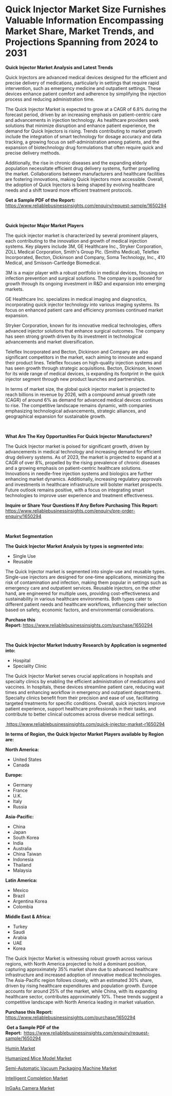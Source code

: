 <p><h1>Quick Injector Market Size Furnishes Valuable Information Encompassing Market Share, Market Trends, and Projections Spanning from 2024 to 2031</h1></p><p><strong>Quick Injector Market Analysis and Latest Trends</strong></p>
<p><p>Quick Injectors are advanced medical devices designed for the efficient and precise delivery of medications, particularly in settings that require rapid intervention, such as emergency medicine and outpatient settings. These devices enhance patient comfort and adherence by simplifying the injection process and reducing administration time.</p><p>The Quick Injector Market is expected to grow at a CAGR of 6.8% during the forecast period, driven by an increasing emphasis on patient-centric care and advancements in injection technology. As healthcare providers seek solutions that minimize disruption and enhance patient experience, the demand for Quick Injectors is rising. Trends contributing to market growth include the integration of smart technology for dosage accuracy and data tracking, a growing focus on self-administration among patients, and the expansion of biotechnology drug formulations that often require quick and precise delivery methods.</p><p>Additionally, the rise in chronic diseases and the expanding elderly population necessitate efficient drug delivery systems, further propelling the market. Collaborations between manufacturers and healthcare facilities are fostering innovations, making Quick Injectors more accessible. Overall, the adoption of Quick Injectors is being shaped by evolving healthcare needs and a shift toward more efficient treatment protocols.</p></p>
<p><strong>Get a Sample PDF of the Report:&nbsp;</strong> <a href="https://www.reliablebusinessinsights.com/enquiry/request-sample/1650294?utm_campaign=97&utm_medium=2&utm_source=Github&utm_content=ia&utm_term=18112024&utm_id=quick-injector">https://www.reliablebusinessinsights.com/enquiry/request-sample/1650294</a></p>
<p>&nbsp;</p>
<p><strong>Quick Injector Major Market Players</strong></p>
<p><p>The quick injector market is characterized by several prominent players, each contributing to the innovation and growth of medical injection systems. Key players include 3M, GE Healthcare Inc., Stryker Corporation, ZOLL Medical Corporation, Smith's Group Plc. (Smiths Medical), Teleflex Incorporated, Becton, Dickinson and Company, Soma Technology, Inc., 410 Medical, and Smisson-Cartledge Biomedical.</p><p>3M is a major player with a robust portfolio in medical devices, focusing on infection prevention and surgical solutions. The company is positioned for growth through its ongoing investment in R&D and expansion into emerging markets.</p><p>GE Healthcare Inc. specializes in medical imaging and diagnostics, incorporating quick injector technology into various imaging systems. Its focus on enhanced patient care and efficiency promises continued market expansion.</p><p>Stryker Corporation, known for its innovative medical technologies, offers advanced injector solutions that enhance surgical outcomes. The company has seen strong growth driven by its investment in technological advancements and market diversification.</p><p>Teleflex Incorporated and Becton, Dickinson and Company are also significant competitors in the market, each aiming to innovate and expand their product lines. Teleflex focuses on high-quality injection systems and has seen growth through strategic acquisitions. Becton, Dickinson, known for its wide range of medical devices, is expanding its footprint in the quick injector segment through new product launches and partnerships.</p><p>In terms of market size, the global quick injector market is projected to reach billions in revenue by 2026, with a compound annual growth rate (CAGR) of around 6% as demand for advanced medical devices continues to rise. The competitive landscape remains dynamic, with companies emphasizing technological advancements, strategic alliances, and geographical expansion for sustainable growth.</p></p>
<p>&nbsp;</p>
<p><strong>What Are The Key Opportunities For Quick Injector Manufacturers?</strong></p>
<p><p>The Quick Injector market is poised for significant growth, driven by advancements in medical technology and increasing demand for efficient drug delivery systems. As of 2023, the market is projected to expand at a CAGR of over 8%, propelled by the rising prevalence of chronic diseases and a growing emphasis on patient-centric healthcare solutions. Innovations in needle-free injection systems and biologics are further enhancing market dynamics. Additionally, increasing regulatory approvals and investments in healthcare infrastructure will bolster market prospects. Future outlook remains positive, with a focus on integrating smart technologies to improve user experience and treatment effectiveness.</p></p>
<p><strong>Inquire or Share Your Questions If Any Before Purchasing This Report:</strong> <a href="https://www.reliablebusinessinsights.com/enquiry/pre-order-enquiry/1650294?utm_campaign=97&utm_medium=2&utm_source=Github&utm_content=ia&utm_term=18112024&utm_id=quick-injector">https://www.reliablebusinessinsights.com/enquiry/pre-order-enquiry/1650294</a></p>
<p>&nbsp;</p>
<p><strong>Market Segmentation</strong></p>
<p><strong>The Quick Injector Market Analysis by types is segmented into:</strong></p>
<p><ul><li>Single Use</li><li>Reusable</li></ul></p>
<p><p>The Quick Injector market is segmented into single-use and reusable types. Single-use injectors are designed for one-time applications, minimizing the risk of contamination and infection, making them popular in settings such as emergency care and outpatient services. Reusable injectors, on the other hand, are engineered for multiple uses, providing cost-effectiveness and sustainability in various healthcare environments. Both types cater to different patient needs and healthcare workflows, influencing their selection based on safety, economic factors, and environmental considerations.</p></p>
<p><strong>Purchase this Report:&nbsp;</strong><a href="https://www.reliablebusinessinsights.com/purchase/1650294?utm_campaign=97&utm_medium=2&utm_source=Github&utm_content=ia&utm_term=18112024&utm_id=quick-injector">https://www.reliablebusinessinsights.com/purchase/1650294</a></p>
<p>&nbsp;</p>
<p><strong>The Quick Injector Market Industry Research by Application is segmented into:</strong></p>
<p><ul><li>Hospital</li><li>Speciality Clinic</li></ul></p>
<p><p>The Quick Injector Market serves crucial applications in hospitals and specialty clinics by enabling the efficient administration of medications and vaccines. In hospitals, these devices streamline patient care, reducing wait times and enhancing workflow in emergency and outpatient departments. Specialty clinics benefit from their precision and ease of use, facilitating targeted treatments for specific conditions. Overall, quick injectors improve patient experience, support healthcare professionals in their tasks, and contribute to better clinical outcomes across diverse medical settings.</p></p>
<p><a href="https://www.reliablebusinessinsights.com/quick-injector-market-r1650294?utm_campaign=97&utm_medium=2&utm_source=Github&utm_content=ia&utm_term=18112024&utm_id=quick-injector">&nbsp;https://www.reliablebusinessinsights.com/quick-injector-market-r1650294</a></p>
<p><strong>In terms of Region, the Quick Injector Market Players available by Region are:</strong></p>
<p>
    <p> <strong> North America: </strong>
        <ul>
            <li>United States</li>
            <li>Canada</li>
        </ul>
        </p> 
    <p> <strong> Europe: </strong>
        <ul>
            <li>Germany</li>
            <li>France</li>
            <li>U.K.</li>
            <li>Italy</li>
            <li>Russia</li>
        </ul>
        </p> 
    <p> <strong> Asia-Pacific: </strong>
        <ul>
            <li>China</li>
            <li>Japan</li>
            <li>South Korea</li>
            <li>India</li>
            <li>Australia</li>
            <li>China Taiwan</li>
            <li>Indonesia</li>
            <li>Thailand</li>
            <li>Malaysia</li>
        </ul>
        </p> 
    <p> <strong> Latin America: </strong>
        <ul>
            <li>Mexico</li>
            <li>Brazil</li>
            <li>Argentina Korea</li>
            <li>Colombia</li>
        </ul>
        </p> 
    <p> <strong> Middle East & Africa: </strong>
        <ul>
            <li>Turkey</li>
            <li>Saudi</li>
            <li>Arabia</li>
            <li>UAE</li>
            <li>Korea</li>
        </ul>
    </p>
    </p>
<p><p>The Quick Injector Market is witnessing robust growth across various regions, with North America projected to hold a dominant position, capturing approximately 35% market share due to advanced healthcare infrastructure and increased adoption of innovative medical technologies. The Asia-Pacific region follows closely, with an estimated 30% share, driven by rising healthcare expenditures and population growth. Europe accounts for around 25% of the market, while China, with its expanding healthcare sector, contributes approximately 10%. These trends suggest a competitive landscape with North America leading in market valuation.</p></p>
<p><strong>Purchase this Report: </strong><a href="https://www.reliablebusinessinsights.com/purchase/1650294?utm_campaign=97&utm_medium=2&utm_source=Github&utm_content=ia&utm_term=18112024&utm_id=quick-injector">https://www.reliablebusinessinsights.com/purchase/1650294</a></p>
<p>&nbsp;<strong>Get a Sample PDF of the Report:&nbsp;&nbsp;</strong><a href="https://www.reliablebusinessinsights.com/enquiry/request-sample/1650294?utm_campaign=97&utm_medium=2&utm_source=Github&utm_content=ia&utm_term=18112024&utm_id=quick-injector">https://www.reliablebusinessinsights.com/enquiry/request-sample/1650294</a></p>
<p><strong></strong></p>
<p><p><a href="https://issuu.com/reportprime-2/docs/humin-market-size-2030.pptx_4a5bda14a3df1a?utm_campaign=97&utm_medium=2&utm_source=Github&utm_content=ia&utm_term=18112024&utm_id=quick-injector">Humin Market</a></p><p><a href="https://issuu.com/reportprime-2/docs/humanized-mice-model-market-size-20_6086e62e80d541?utm_campaign=97&utm_medium=2&utm_source=Github&utm_content=ia&utm_term=18112024&utm_id=quick-injector">Humanized Mice Model Market</a></p><p><a href="https://github.com/ParvinKhatun77/Market-Research-Report-List-1/blob/main/semi-automatic-vacuum-packaging-machine-market.md?utm_campaign=97&utm_medium=2&utm_source=Github&utm_content=ia&utm_term=18112024&utm_id=quick-injector">Semi-Automatic Vacuum Packaging Machine Market</a></p><p><a href="https://www.linkedin.com/pulse/investment-opportunities-intelligent-completion-sector-risk-vhoze?utm_campaign=97&utm_medium=2&utm_source=Github&utm_content=ia&utm_term=18112024&utm_id=quick-injector">Intelligent Completion Market</a></p><p><a href="https://www.linkedin.com/pulse/ingaas-camera-market-emerging-trends-future-prospects-period-b8bne?utm_campaign=97&utm_medium=2&utm_source=Github&utm_content=ia&utm_term=18112024&utm_id=quick-injector">InGaAs Camera Market</a></p></p>